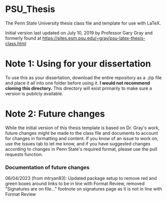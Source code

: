 # PSU_Thesis
The Penn State University thesis class file and template for use with LaTeX. 

Initial version last updated on July 10, 2019 by Professor Gary Gray and formerly found at https://sites.esm.psu.edu/~gray/psu-latex-thesis-class.html

# Note 1: Using for your dissertation

To use this as your dissertation, download the entire repository as a .zip file and place it all into one folder before using it. **I would not recommend cloning this directory.** This directory will exist primarily to make sure a version is pubilcly available.

# Note 2: Future changes

While the initial version of this thesis template is based on Dr. Gray's work, future changes might be made to the class file and documents to account for changes in formatting and content. If you know of an issue to work on, use the Issues tab to let me know, and if you have suggested changes according to changes in Penn State's required format, please use the pull requests function.

### Documentation of future changes

06/04/2023 (from mtryan83): Updated package setup to remove red and green boxes around links to be in line with Format Review, removed "Signatures are on file..." footnote on signatures page as it is not in line with Format Review
